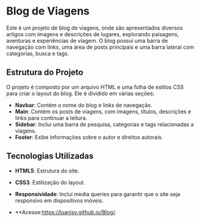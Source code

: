# Blog de Viagens

Este é um projeto de blog de viagens, onde são apresentados diversos artigos com imagens e descrições de lugares, explorando paisagens, aventuras e experiências de viagem. O blog possui uma barra de navegação com links, uma área de posts principais e uma barra lateral com categorias, busca e tags.

## Estrutura do Projeto

O projeto é composto por um arquivo HTML e uma folha de estilos CSS para criar o layout do blog. Ele é dividido em várias seções:

- **Navbar**: Contém o nome do blog e links de navegação.
- **Main**: Contém os posts de viagens, com imagens, títulos, descrições e links para continuar a leitura.
- **Sidebar**: Inclui uma barra de pesquisa, categorias e tags relacionadas a viagens.
- **Footer**: Exibe informações sobre o autor e direitos autorais.

## Tecnologias Utilizadas

- **HTML5**: Estrutura do site.
- **CSS3**: Estilização do layout.
- **Responsividade**: Inclui media queries para garantir que o site seja responsivo em dispositivos móveis.

- **Acesse:https://luanjsv.github.io/Blog/.






